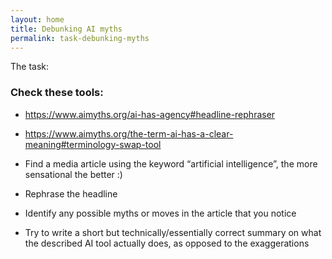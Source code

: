 ```yaml
---
layout: home
title: Debunking AI myths
permalink: task-debunking-myths
---
```


The task:

### Check these tools:

- https://www.aimyths.org/ai-has-agency#headline-rephraser
- https://www.aimyths.org/the-term-ai-has-a-clear-meaning#terminology-swap-tool



- Find a media article using the keyword “artificial intelligence”, the more sensational the better :)
- Rephrase the headline
- Identify any possible myths or moves in the article that you notice
- Try to write a short but technically/essentially correct summary on what the described AI tool actually does, as opposed to the exaggerations

